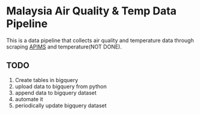 # Malaysia Air Quality & Temp Data Pipeline

This is a data pipeline that collects air quality and temperature data through scraping [APIMS](http://apims.doe.gov.my/api_table.html) and temperature(NOT DONE).

## TODO

1. Create tables in bigquery
2. upload data to bigquery from python
3. append data to bigquery dataset
4. automate it
5. periodically update bigquery dataset